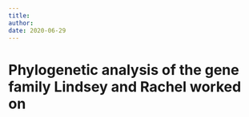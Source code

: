 ```yaml
---
title:
author:
date: 2020-06-29
---
```


# Phylogenetic analysis of the gene family Lindsey and Rachel worked on
